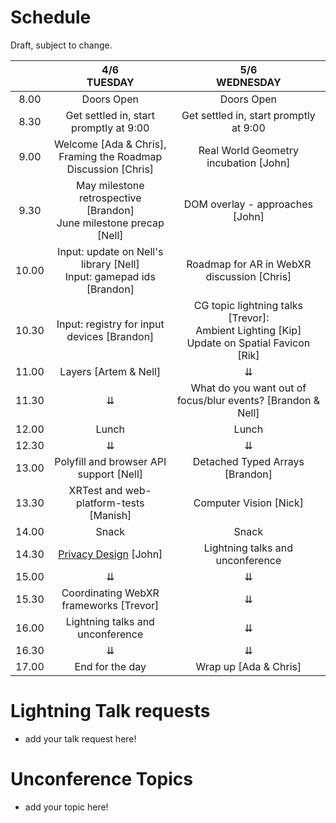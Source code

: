 # Schedule

Draft, subject to change.

|       |                       4/6 <br /> TUESDAY                                  |                       5/6 <br /> WEDNESDAY                   |
|:-----:|:-------------------------------------------------------------------------:|:-------------------------------------------------------------:|
|  8.00 | Doors Open                                                                | Doors Open                                                    |
|  8.30 | Get settled in, start promptly at 9:00                                    | Get settled in, start promptly at 9:00                        |
|  9.00 | Welcome [Ada & Chris],<br />Framing the Roadmap Discussion [Chris]        | Real World Geometry incubation [John]                         |
|  9.30 | May milestone retrospective [Brandon]<br />June milestone precap [Nell]   | DOM overlay - approaches [John]                            |
| 10.00 | Input: update on Nell's library [Nell]<br />Input: gamepad ids [Brandon]  | Roadmap for AR in WebXR discussion [Chris]                    |
| 10.30 | Input: registry for input devices [Brandon]                               | CG topic lightning talks [Trevor]:<br />Ambient Lighting [Kip]<br />Update on Spatial Favicon [Rik] |
| 11.00 | Layers [Artem & Nell]                                                     |    ⇊                                                          |
| 11.30 |    ⇊                                                                      | What do you want out of focus/blur events? [Brandon & Nell]   |
| 12.00 | Lunch                                                                     | Lunch                                                         |
| 12.30 |    ⇊                                                                      |    ⇊                                                          |
| 13.00 | Polyfill and browser API support [Nell]                                   | Detached Typed Arrays [Brandon]                               |
| 13.30 | XRTest and web-platform-tests [Manish]                                    | Computer Vision [Nick]                                        |
| 14.00 | Snack                                                                     | Snack                                                         |
| 14.30 | [Privacy Design](https://github.com/immersive-web/webxr/pull/638/files?short_path=472fbcc#diff-472fbcc4786b1b90047b02fd8e7bdc17) [John]                                                     | Lightning talks and unconference                              |
| 15.00 |    ⇊                                                                      |              ⇊                                                |
| 15.30 | Coordinating WebXR frameworks [Trevor]                                    |              ⇊                                                |
| 16.00 | Lightning talks and unconference                                          |              ⇊                                                |
| 16.30 |    ⇊                                                                      |              ⇊                                                |
| 17.00 | End for the day                                                           | Wrap up [Ada & Chris]                                         |
                                                                                    

# Lightning Talk requests
  * add your talk request here!

# Unconference Topics
  * add your topic here!
